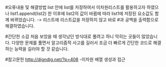 #오류내용 및 해결방법
list 안에 list를 저장하여서 이차원리스트를 활용하고자 하였으나 list1.append(list2) 한 이후에 list2의 값이 바뀜에 따라 list1에 저장된 요소값도 함께 바뀌었습니다.
-> 리스트에 리스트값을 저장하지 않고 바로 #과 공백을 출력함으로 해결하였습니다.

#간단한 소감
처음 보았을 때 생각났던 방식대로 풀려고 하니 막히는 곳들이 많았습니다. 다양한 문제를 풀면서 알고리즘적 사고를 길러서 조금 더 빠르게 간단한 코드로 해결하는 능력을 길러야 할 것 같습니다.

#참고문헌
http://digndig.net/?p=408 -이차원 배열 생성과 접근
